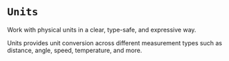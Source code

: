 # ``Units``

Work with physical units in a clear, type-safe, and expressive way.

Units provides unit conversion across different measurement types such as
distance, angle, speed, temperature, and more.
